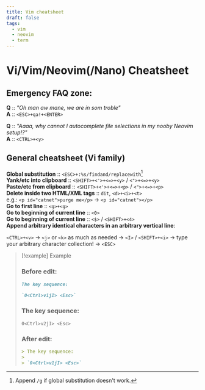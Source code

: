 ```yaml
---
title: Vim cheatsheet
draft: false
tags:
  - vim
  - neovim
  - term
---
```


# Vi/Vim/Neovim(/Nano) Cheatsheet

## Emergency FAQ zone:

**Q** :: *"Oh man aw mane, we  are in som troble"*\
**A** :: `<ESC>+qa!+<ENTER>`

**Q** :: *"Aaaa, why cannot I autocomplete file selections in my nooby Neovim setup!?"*\
**A** :: `<CTRL>+<y>`

## General cheatsheet (Vi family)

**Global substitution** :: `<ESC>+:%s/findand/replacewith`[^1]\
**Yank/etc into clipboard** :: `<SHIFT>+<'>+<=>+<y>` / `<">+<=>+<y>`\
**Paste/etc from clipboard** :: `<SHIFT>+<'>+<=>+<p>` / `<">+<=>+<p>`\
**Delete inside two HTML/XML tags** :: `dit`, `<d>+<i>+<t>`\
  e.g.: `<p id="catnet">purge me</p>` -> `<p id="catnet"></p>`\
**Go to first line** :: `<g>+<g>`\
**Go to beginning of current line** :: `<0>`\
**Go to beginning of current line** :: `<$>` / `<SHIFT>+<4>`\
**Append arbitrary identical characters in an arbitrary vertical line**:

`<CTRL>+<v>` -> `<j>` or `<k>` as much as needed -> `<I>` / `<SHIFT>+<i>` -> type your arbitrary character collection! -> `<ESC>`

> [!example] Example
> 
> ### Before edit:
> ```md
> The key sequence:
> 
> `0<Ctrl>v1jI> <Esc>`
> ```
>
> ### The key sequence:
> 
> `0<Ctrl>v2jI> <Esc>`
> 
> ### After edit:
> ```markdown
> > The key sequence:
> > 
> > `0<Ctrl>v1jI> <Esc>`
> ```


[^1]: Append `/g` if global substitution doesn't work.
